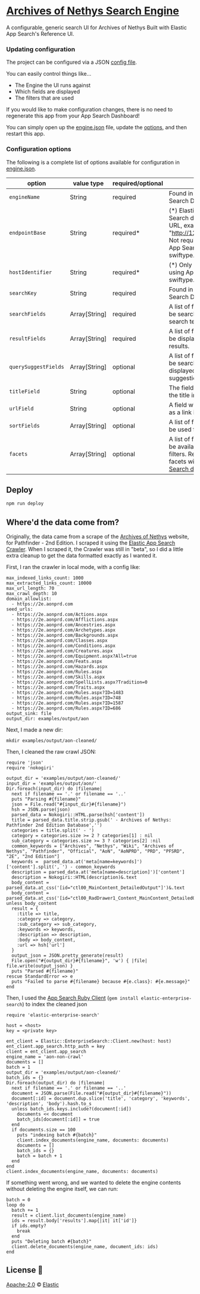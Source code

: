 # [Archives of Nethys Search Engine](https://seanstory.github.io/aon-react-demo-ui/)

A configurable, generic search UI for Archives of Nethys
Built with Elastic App Search's Reference UI.

### Updating configuration

The project can be configured via a JSON [config file](src/config/engine.json).

You can easily control things like...

- The Engine the UI runs against
- Which fields are displayed
- The filters that are used

If you would like to make configuration changes, there is no need to regenerate
this app from your App Search Dashboard!

You can simply open up the
[engine.json](src/config/engine.json) file, update the [options](#config),
and then restart this app.

### Configuration options <a id="config"></a>

The following is a complete list of options available for configuration in [engine.json](src/config/engine.json).

| option               | value type    | required/optional | source                                                                                                                                                                                          |
| -------------------- | ------------- | ----------------- | ----------------------------------------------------------------------------------------------------------------------------------------------------------------------------------------------- |
| `engineName`         | String        | required          | Found in your App Search Dashboard.                                                                                                                                                             |
| `endpointBase`       | String        | required*         | (*) Elastic Enterprise Search deployment URL, example: "http://127.0.0.1:3002". Not required if using App Search on swiftype.com.                                                               |
| `hostIdentifier`     | String        | required*         | (*) Only required if using App Search on swiftype.com.                                                                                                                                          |
| `searchKey`          | String        | required          | Found in your App Search Dashboard.                                                                                                                                                             |
| `searchFields`       | Array[String] | required          | A list of fields that will be searched with your search term.                                                                                                                                   |
| `resultFields`       | Array[String] | required          | A list of fields that will be displayed within your results.                                                                                                                                    |
| `querySuggestFields` | Array[String] | optional          | A list of fields that will be searched and displayed as query suggestions.                                                                                                                      |
| `titleField`         | String        | optional          | The field to display as the title in results.                                                                                                                                                   |
| `urlField`           | String        | optional          | A field with a url to use as a link in results.                                                                                                                                                 |
| `sortFields`         | Array[String] | optional          | A list of fields that will be used for sort options.                                                                                                                                            |
| `facets`             | Array[String] | optional          | A list of fields that will be available as "facet" filters. Read more about facets within the [App Search documentation](https://www.elastic.co/guide/en/app-search/current/facets-guide.html). |

## Deploy


```bash
npm run deploy
```

## Where'd the data come from?
Originally, the data came from a scrape of the [Archives of Nethys](https://2e.aonprd.com/) website, for Pathfinder - 2nd Edition.
I scraped it using the [Elastic App Search Crawler](https://www.elastic.co/guide/en/app-search/current/crawl-web-content.html). When I scraped it, the Crawler was still in "beta", so I did a little extra cleanup to get the data formatted exactly as I wanted it.

First, I ran the crawler in local mode, with a config like:

```
max_indexed_links_count: 1000
max_extracted_links_count: 10000
max_url_length: 70
max_crawl_depth: 10
domain_allowlist:
  - https://2e.aonprd.com
seed_urls:
  - https://2e.aonprd.com/Actions.aspx
  - https://2e.aonprd.com/Afflictions.aspx
  - https://2e.aonprd.com/Ancestries.aspx
  - https://2e.aonprd.com/Archetypes.aspx
  - https://2e.aonprd.com/Backgrounds.aspx
  - https://2e.aonprd.com/Classes.aspx
  - https://2e.aonprd.com/Conditions.aspx
  - https://2e.aonprd.com/Creatures.aspx
  - https://2e.aonprd.com/Equipment.aspx?All=true
  - https://2e.aonprd.com/Feats.aspx
  - https://2e.aonprd.com/Hazards.aspx
  - https://2e.aonprd.com/Rules.aspx
  - https://2e.aonprd.com/Skills.aspx
  - https://2e.aonprd.com/SpellLists.aspx?Tradition=0
  - https://2e.aonprd.com/Traits.aspx
  - https://2e.aonprd.com/Rules.aspx?ID=1483
  - https://2e.aonprd.com/Rules.aspx?ID=748
  - https://2e.aonprd.com/Rules.aspx?ID=1587
  - https://2e.aonprd.com/Rules.aspx?ID=686
output_sink: file
output_dir: examples/output/aon
```


Next, I made a new dir:

```
mkdir examples/output/aon-cleaned/
```

Then, I cleaned the raw crawl JSON:

```
require 'json'
require 'nokogiri'

output_dir = 'examples/output/aon-cleaned/'
input_dir = 'examples/output/aon/'
Dir.foreach(input_dir) do |filename|
  next if filename == '.' or filename == '..'
  puts "Parsing #{filename}"
  json = File.read("#{input_dir}#{filename}")
  hsh = JSON.parse(json)
  parsed_data = Nokogiri::HTML.parse(hsh['content'])
  title = parsed_data.title.strip.gsub(' - Archives of Nethys: Pathfinder 2nd Edition Database','')
  categories = title.split(' - ')
  category = categories.size >= 2 ? categories[1] : nil
  sub_category = categories.size >= 3 ? categories[2] :nil
  common_keywords = ["Archives", "Nethys", "Wiki", "Archives of Nethys", "Pathfinder", "Official", "AoN", "AoNPRD", "PRD", "PFSRD", "2E", "2nd Edition"]
  keywords =  parsed_data.at('meta[name=keywords]')['content'].split(', ') - common_keywords
  description = parsed_data.at('meta[name=description]')['content']
  description = Nokogiri::HTML(description)&.text
  body_content = parsed_data.at_css('[id="ctl00_MainContent_DetailedOutput"]')&.text
  body_content = parsed_data.at_css('[id="ctl00_RadDrawer1_Content_MainContent_DetailedOutput"]')&.text unless body_content
  result = {
    :title => title,
    :category => category,
    :sub_category => sub_category,
    :keywords => keywords,
    :description => description,
    :body => body_content,
    :url => hsh['url']
  }
  output_json = JSON.pretty_generate(result)
  File.open("#{output_dir}#{filename}", 'w') { |file| file.write(output_json) }
  puts "Parsed #{filename}"
rescue StandardError => e
  puts "Failed to parse #{filename} because #{e.class}: #{e.message}"
end
```

Then, I used the [App Search Ruby Client](https://www.elastic.co/guide/en/enterprise-search-clients/ruby/current/app-search-api.html)  (`gem install elastic-enterprise-search`) to index the cleaned json

```
require 'elastic-enterprise-search'

host = <host>
key = <private key>

ent_client = Elastic::EnterpriseSearch::Client.new(host: host)
ent_client.app_search.http_auth = key
client = ent_client.app_search
engine_name = 'aon-non-crawl'
documents = []
batch = 1
output_dir = 'examples/output/aon-cleaned/'
batch_ids = {}
Dir.foreach(output_dir) do |filename|
  next if filename == '.' or filename == '..'
  document = JSON.parse(File.read("#{output_dir}#{filename}"))
  document[:id] = document.dup.slice('title', 'category', 'keywords', 'description', 'body').hash.to_s
  unless batch_ids.keys.include?(document[:id])
    documents << document
    batch_ids[document[:id]] = true
  end
  if documents.size == 100
    puts "indexing batch #{batch}"
    client.index_documents(engine_name, documents: documents)
    documents = []
    batch_ids = {}
    batch = batch + 1
  end
end
client.index_documents(engine_name, documents: documents)
```

If something went wrong, and we wanted to delete the engine contents without deleting the engine itself, we can run:

```
batch = 0
loop do
  batch += 1
  result = client.list_documents(engine_name)
  ids = result.body['results'].map{|it| it['id']}
  if ids.empty?
    break
  end
  puts "Deleting batch #{batch}"
  client.delete_documents(engine_name, document_ids: ids)
end
```

## License 📗

[Apache-2.0](https://github.com/elastic/app-search-reference-ui-react/blob/master/LICENSE.md) © [Elastic](https://github.com/elastic)

